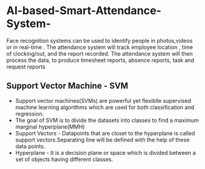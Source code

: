# AI-based-Smart-Attendance-System-
Face recognition systems can be used to identify people in photos,videos or in real-time . The attendance system will track employee location , time of clocking/out, and the report recorded. The attendance system will then process the data, to produce timesheet reports, absence reports, task and request reports

## Support Vector Machine - SVM 
- Support vector machines(SVMs) are powerful yet flexiblle supervised machine learning algorithms which are used for both classification and regression.
- The goal of SVM is to divide the datasets into classes to find a maximum marginal hyperplane(MMH)
- Support Vectors - Datapoints that are closet to the hyperplane is called support vectors.Separating line will be defined with the help of these data points.
- Hyperplane - It is a decision plane or space which is divided between a set of objects having different classes.